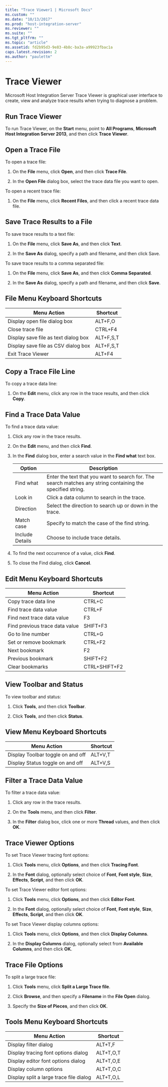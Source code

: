 ```yaml
---
title: "Trace Viewer1 | Microsoft Docs"
ms.custom: ""
ms.date: "10/13/2017"
ms.prod: "host-integration-server"
ms.reviewer: ""
ms.suite: ""
ms.tgt_pltfrm: ""
ms.topic: "article"
ms.assetid: fd2b95d3-9e83-4b8c-ba3a-a99923fbac1a
caps.latest.revision: 2
ms.author: "paulettm"
---
```

# Trace Viewer
Microsoft Host Integration Server Trace Viewer is graphical user interface to create, view and analyze trace results when trying to diagnose a problem.  
  
## Run Trace Viewer  
 To run Trace Viewer, on the **Start** menu, point to **All Programs**, **Microsoft Host Integration Server 2013**, and then click **Trace Viewer**.  
  
## Open a Trace File  
 To open a trace file:  
  
1.  On the **File** menu, click **Open**, and then click **Trace File**.  
  
2.  In the **Open File** dialog box, select the trace data file you want to open.  
  
 To open a recent trace file:  
  
1.  On the **File** menu, click **Recent Files**, and then click a recent trace data file.  
  
## Save Trace Results to a File  
 To save trace results to a text file:  
  
1.  On the **File** menu, click **Save As**, and then click **Text**.  
  
2.  In the **Save As** dialog, specify a path and filename, and then click Save.  
  
 To save trace results to a comma separated file:  
  
1.  On the **File** menu, click **Save As**, and then click **Comma Separated**.  
  
2.  In the **Save As** dialog, specify a path and filename, and then click **Save**.  
  
## File Menu Keyboard Shortcuts  
  
|**Menu Action**|**Shortcut**|  
|---------------------|------------------|  
|Display open file dialog box|ALT+F,O|  
|Close trace file|CTRL+F4|  
|Display save file as text dialog box|ALT+F,S,T|  
|Display save file as CSV dialog box|ALT+F,S,T|  
|Exit Trace Viewer|ALT+F4|  
  
## Copy a Trace File Line  
 To copy a trace data line:  
  
1.  On the **Edit** menu, click any row in the trace results, and then click **Copy**.  
  
## Find a Trace Data Value  
 To find a trace data value:  
  
1.  Click any row in the trace results.  
  
2.  On the **Edit** menu, and then click **Find**.  
  
3.  In the **Find** dialog box, enter a search value in the **Find what** text box.  
  
    |**Option**|**Description**|  
    |----------------|---------------------|  
    |Find what|Enter the text that you want to search for. The search matches any string containing the specified string.|  
    |Look in|Click a data column to search in the trace.|  
    |Direction|Select the direction to search up or down in the trace.|  
    |Match case|Specify to match the case of the find string.|  
    |Include Details|Choose to include trace details.|  
  
4.  To find the next occurrence of a value, click **Find**.  
  
5.  To close the Find dialog, click **Cancel**.  
  
## Edit Menu Keyboard Shortcuts  
  
|**Menu Action**|**Shortcut**|  
|---------------------|------------------|  
|Copy trace data line|CTRL+C|  
|Find trace data value|CTRL+F|  
|Find next trace data value|F3|  
|Find previous trace data value|SHIFT+F3|  
|Go to line number|CTRL+G|  
|Set or remove bookmark|CTRL+F2|  
|Next bookmark|F2|  
|Previous bookmark|SHIFT+F2|  
|Clear bookmarks|CTRL+SHIFT+F2|  
  
## View Toolbar and Status  
 To view toolbar and status:  
  
1.  Click **Tools**, and then click **Toolbar**.  
  
2.  Click **Tools**, and then click **Status**.  
  
## View Menu Keyboard Shortcuts  
  
|**Menu Action**|**Shortcut**|  
|---------------------|------------------|  
|Display Toolbar toggle on and off|ALT+V,T|  
|Display Status toggle on and off|ALT+V,S|  
  
## Filter a Trace Data Value  
 To filter a trace data value:  
  
1.  Click any row in the trace results.  
  
2.  On the **Tools** menu, and then click **Filter**.  
  
3.  In the **Filter** dialog box, click one or more **Thread** values, and then click **OK**.  
  
## Trace Viewer Options  
 To set Trace Viewer tracing font options:  
  
1.  Click **Tools** menu, click **Options**, and then click **Tracing Font**.  
  
2.  In the **Font** dialog, optionally select choice of **Font**, **Font style**, **Size**, **Effects**, **Script**, and then click **OK**.  
  
 To set Trace Viewer editor font options:  
  
1.  Click **Tools** menu, click **Options**, and then click **Editor Font**.  
  
2.  In the **Font** dialog, optionally select choice of **Font**, **Font style**, **Size**, **Effects**, **Script**, and then click **OK**.  
  
 To set Trace Viewer display columns options:  
  
1.  Click **Tools** menu, click **Options**, and then click **Display Columns**.  
  
2.  In the **Display Columns** dialog, optionally select from **Available Columns**, and then click **OK**.  
  
## Trace File Options  
 To split a large trace file:  
  
1.  Click **Tools** menu, click **Split a Large Trace file**.  
  
2.  Click **Browse**, and then specify a **Filename** in the **File Open** dialog.  
  
3.  Specify the **Size of Pieces**, and then click **OK**.  
  
## Tools Menu Keyboard Shortcuts  
  
|**Menu Action**|**Shortcut**|  
|---------------------|------------------|  
|Display filter dialog|ALT+T,F|  
|Display tracing font options dialog|ALT+T,O,T|  
|Display editor font options dialog|ALT+T,O,E|  
|Display column options|ALT+T,O,C|  
|Display split a large trace file dialog|ALT+T,O,L|